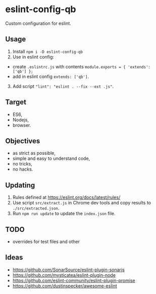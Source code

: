 # eslint-config-qb

Custom configuration for eslint.

## Usage
1. Install `npm i -D eslint-config-qb`
2. Use in eslint config:
- create `.eslintrc.js` with contents `module.exports = { 'extends': ['qb'] };`
- add in eslint config `extends: ['qb']`.
3. Add script `"lint": "eslint . --fix --ext .js"`.

## Target
- ES6,
- Nodejs,
- browser.

## Objectives
- as strict as possible,
- simple and easy to understand code,
- no tricks,
- no hacks.

## Updating
1. Rules defined at https://eslint.org/docs/latest/rules/
2. Use script `src/extract.js` in Chrome dev tools and copy results to `./src/extracted.json`.
3. Run `npm run update` to update the `index.json` file.

## TODO
- overrides for test files and other

## Ideas
- https://github.com/SonarSource/eslint-plugin-sonarjs
- https://github.com/mysticatea/eslint-plugin-node
- https://github.com/eslint-community/eslint-plugin-promise
- https://github.com/dustinspecker/awesome-eslint
